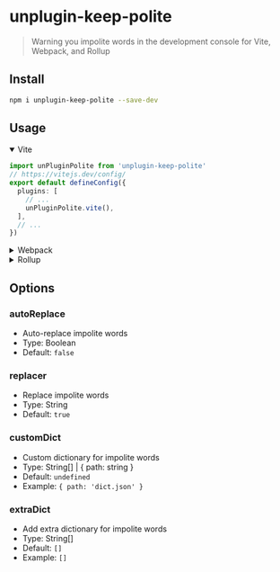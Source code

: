 # unplugin-keep-polite

>  Warning you impolite words in the development console for Vite, Webpack, and Rollup

## Install

```bash
npm i unplugin-keep-polite --save-dev
```

## Usage
  
<details open>
  <summary>Vite</summary>

```ts
import unPluginPolite from 'unplugin-keep-polite'
// https://vitejs.dev/config/
export default defineConfig({
  plugins: [
    // ...
    unPluginPolite.vite(),
  ],
  // ...
})
```
</details>

<details>
  <summary>Webpack</summary>

```ts
import unPluginPolite from 'unplugin-keep-polite'

export default {
  entry: './src/index.js',
  output: {
    path: path.resolve(__dirname, 'dist'),
    filename: 'bundle.js',
  },
  plugins: [unPlugin.webpack()],
}
```
</details>

<details>
  <summary>Rollup</summary>

```ts
import { defineConfig } from 'rollup'
import unPluginPolite from 'unplugin-keep-polite'

export default defineConfig({
  input: 'src/index.ts',
  output: {
    file: 'dist/bundle.js',
    format: 'cjs',
  },
  plugins: [
    unPluginPolite.rollup(),
  ],
})
```
</details>



## Options

### autoReplace

  - Auto-replace impolite words
  - Type: Boolean
  - Default: `false`

### replacer
  
  - Replace impolite words
  - Type: String
  - Default: `true`

### customDict
  
  - Custom dictionary for impolite words
  - Type: String[] | { path: string }
  - Default: `undefined`
  - Example: `{ path: 'dict.json' }`

### extraDict

  - Add extra dictionary for impolite words
  - Type: String[]
  - Default: `[]`
  - Example: `[]`

